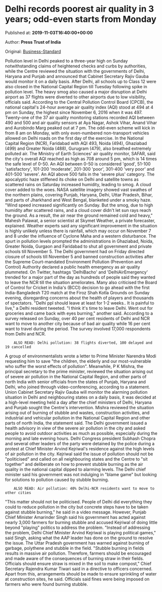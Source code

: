 
# Delhi records poorest air quality in 3 years; odd-even starts from Monday

Published at: **2019-11-03T16:40:00+00:00**

Author: **Press Trust of India**

Original: [Business-Standard](https://www.business-standard.com/article/pti-stories/delhi-records-poorest-air-quality-in-3-years-cabinet-secy-to-monitor-situation-daily-odd-even-kicks-in-monday-119110300826_1.html)

Pollution level in Delhi peaked to a three-year high on Sunday notwithstanding claims of heightened checks and curbs by authorities, while the Centre reviewed the situation with the governments of Delhi, Haryana and Punjab and announced that Cabinet Secretary Rajiv Gauba would monitor it on a daily basis.
After Delhi, all schools up to Class 12 were also closed in the National Capital Region till Tuesday following spike in pollution level. The heavy smog also caused a major disruption at Delhi airport as 37 flights were diverted to other airports due to low visibility, officials said.
According to the Central Pollution Control Board (CPCB), the national capital's 24-hour average air quality index (AQI) stood at 494 at 4 pm on Sunday, the highest since November 6, 2016 when it was 497.
Twenty-one of the 37 air quality monitoring stations recorded AQI between 490 and 500 and air quality sensors at Aya Nagar, Ashok Vihar, Anand Vihar and Aurobindo Marg peaked out at 7 pm.
The odd-even scheme will kick in from 8 am on Monday, with only even-numbered non-transport vehicles allowed on Delhi roads on the first day of the exercise.
In the National Capital Region (NCR), Faridabad with AQI 493, Noida (494), Ghaziabad (499) and Greater Noida (488), Gurugram (479), also breathed extremely polluted air.
The Ministry of Earth Sciences' air quality monitor, SAFAR, said the city's overall AQI reached as high as 708 around 5 pm, which is 14 times the safe level of 0-50.
An AQI between 0-50 is considered 'good', 51-100 'satisfactory', 101-200 'moderate', 201-300 'poor', 301-400 'very poor' and 401-500 'severe'. An AQI above 500 falls in the 'severe plus' category.
The apocalyptic haze stiffened its choke on Delhi and satellite towns as scattered rains on Saturday increased humidity, leading to smog. A cloud cover added to the woes.
NASA satellite imagery showed vast swathes of the northern plains, covering Punjab, Haryana, Delhi, Uttar Pradesh, Bihar, and parts of Jharkhand and West Bengal, blanketed under a smoky haze.
"Wind speed increased significantly on Sunday. But the smog, due to high humidity after scattered rains, and a cloud cover didn't let sun rays reach the ground. As a result, the air near the ground remained cold and heavy," Mahesh Palawat, a senior scientist at Skymet Weather, a private forecaster, explained.
Weather experts said any significant improvement in the situation is highly unlikely unless there is rainfall, which may occur on November 7 and 8 under the influence of Cyclone Maha and a western disturbance.
The spurt in pollution levels prompted the administrations in Ghaziabad, Noida, Greater Noida, Gurgaon and Faridabad to shut all government and private schools till November 5.
The Delhi government had on Friday directed closure of schools till November 5 and banned construction activities after the Supreme Court-mandated Environment Pollution (Prevention and Control) Authority declared a public health emergency as air quality plummeted.
On Twitter, hashtags 'DelhiBacho' and 'DelhiAirEmergency' trended for a major part of the day as hundreds of people said they wanted to leave the NCR till the situation ameliorates.
Many also criticised the Board of Control for Cricket in India's (BCCI) decision to go ahead with the first India-Bangladesh T20 match at the Firoz Shah Kotla Grounds on Sunday evening, disregarding concerns about the health of players and thousands of spectators.
"Delhi ppl should leave at least for 1-2 weeks.. It is painful to live," a Delhi resident tweeted. "I think it's time to leave Delhi. Went out for groceries and came back with eyes burning," another said.
According to a survey released on Sunday, over 40 per cent residents of Delhi and NCR want to move to another city because of bad air quality while 16 per cent want to travel during the period. The survey involved 17,000 respondents from Delhi and NCR. 

        ALSO READ: Delhi pollution: 38 flights diverted, 100 delayed and 19 cancelled
      
A group of environmentalists wrote a letter to Prime Minister Narendra Modi requesting him to save "the children, the elderly and our most-vulnerable who suffer the worst effects of pollution".
Meanwhile, P K Mishra, the principal secretary to the prime minister, reviewed the situation arising out of severe air pollution in the National Capital Region, and other parts of north India with senior officials from the states of Punjab, Haryana and Delhi, who joined through video-conferencing, according to a statement.
Union Cabinet Secretary Rajiv Gauba will monitor the alarming pollution situation in Delhi and neighbouring states on a daily basis, it was decided at a high-level meeting held a day after the chief ministers of Delhi, Haryana and Punjab sought the Centre's intervention.
Mishra reviewed the situation arising out of burning of stubble and wastes, construction activities, and industrial and vehicular pollution in the National Capital Region and other parts of north India, the statement said.
The Delhi government issued a health advisory in view of the severe air pollution in the city and asked people to avoid outdoor activities as much as possible, especially during the morning and late evening hours.
Delhi Congress president Subhash Chopra and several other leaders of the party were detained by the police during a protest at Chief Minister Arvind Kejriwal's residence against the high levels of air pollution in the city.
Kejriwal said the issue of pollution should not be "politicised" and called on all neighbouring states and the Centre to "sit together" and deliberate on how to prevent stubble burning as the air quality in the national capital dipped to alarming levels.
The Delhi chief minister said his government was not indulging in "blame game" but looking for solutions to pollution caused by stubble burning. 

        ALSO READ: Air pollution: 40% Delhi-NCR residents want to move to other cities
      
"This matter should not be politicised. People of Delhi did everything they could to reduce pollution in the city but concrete steps have to be taken against stubble burning," he said in a video message.
However, Punjab Chief Minister Amarinder Singh said his government has acted against nearly 3,000 farmers for burning stubble and accused Kejriwal of doing little beyond "playing" politics to address the problem.
"Instead of addressing the problem, Delhi Chief Minister Arvind Kejriwal is playing political games," said Singh, asking what the AAP leader has done on the ground to resolve the issue.
The Uttar Pradesh government has warned against burning of garbage, polythene and stubble in the field.
"Stubble burning in fields results in massive air pollution. Therefore, farmers should be encouraged and made aware of the consequences of burning straw in their fields. Officials should ensure straw is mixed in the soil to make compost," Chief Secretary Rajendra Kumar Tiwari said in a directive to officers concerned.
Apart from this, arrangements should be made to ensure sprinkling of water at construction sites, he said.
Officials said fines were being imposed on farmers who were found burning stubble.
